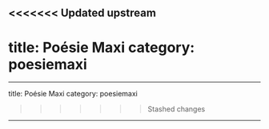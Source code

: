 <<<<<<< Updated upstream
---
title: Poésie Maxi
category: poesiemaxi
=======
---
title: Poésie Maxi
category: poesiemaxi
>>>>>>> Stashed changes
---